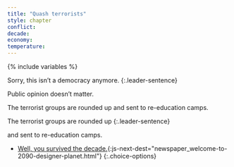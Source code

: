 ```yaml
---
title: "Quash terrorists"
style: chapter
conflict: 
decade: 
economy: 
temperature: 
---
```


{% include variables %}


<div class="js-var-democracy-yes" markdown="1">

Sorry, this isn’t a democracy anymore.
{:.leader-sentence}

Public opinion doesn’t matter.

The terrorist groups are rounded up and sent to re-education camps.

</div>

<div class="js-var-democracy-no" markdown="1">

The terrorist groups are rounded up
{:.leader-sentence}

and sent to re-education camps.

</div>

- [Well, you survived the decade.](part-page_2090.html){:js-next-dest="newspaper_welcome-to-2090-designer-planet.html"}
{:.choice-options}
